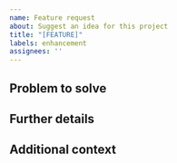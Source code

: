 ```yaml
---
name: Feature request
about: Suggest an idea for this project
title: "[FEATURE]"
labels: enhancement
assignees: ''
---
```


## Problem to solve

[//]: # "A clear and concise description of what the problem is"

## Further details

[//]: # "A clear and concise description of what you want to be documented."

## Additional context

[//]: # "Add any other context or screenshots about the feature request here."
